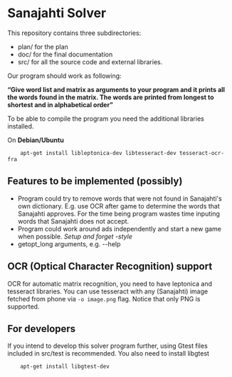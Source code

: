 # Sanajahti Solver

This repository contains three subdirectories:

* plan/ for the plan 
* doc/  for the final documentation
* src/  for all the source code and external libraries.

Our program should work as following:

**“Give word list and matrix as arguments to your program and it prints all the words found in
the matrix. The words are printed from longest to shortest and in alphabetical order”**

To be able to compile the program you need the additional libraries installed.

On **Debian/Ubuntu**

```
    apt-get install libleptonica-dev libtesseract-dev tesseract-ocr-fra 
```

## Features to be implemented (possibly)

- Program could try to remove words that were not found in Sanajahti's own dictionary. E.g. use OCR after game to determine the words that Sanajahti approves.
	For the time being program wastes time inputing words that Sanajahti does not accept.
- Program could work around ads independently and start a new game when possible. _Setup and forget -style_
- getopt_long arguments, e.g. --help


## OCR (Optical Character Recognition) support

OCR for automatic matrix recognition, you need to have leptonica and tesseract libraries.
You can use tesseract with any (Sanajahti) image fetched from phone via ```-o image.png``` flag. Notice that only PNG is supported.

## For developers

If you intend to develop this solver program further, using Gtest files included in src/test is recommended.
You also need to install libgtest
```
    apt-get install libgtest-dev
```
